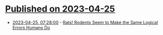 # [Published on 2023-04-25](index.md)

* [2023-04-25, 07:28:00](https://soylentnews.org/article.pl?sid=23/04/24/1736254&from=rss) - [Rats! Rodents Seem to Make the Same Logical Errors Humans Do](https://soylentnews.org/article.pl?sid=23/04/24/1736254&from=rss)
